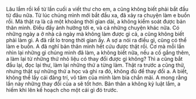 Lâu lắm rồi kể từ lần cuối a viết thư cho em, a cũng không biết phải bắt đầu từ đâu nữa. 
Từ lúc chúng mình mới bắt đầu xa, đã xảy ra chuyện làm e buồn rồi. Mà thật ra là cả một khoảng thời gian dài, a không kiểm soát được bản thân mình. Điều đấy ảnh hưởng tới e, và cả những chuyện khác nữa. Có những ngày a ở nhà cả ngày mà không làm được gì cả, a cũng không biết phải làm gì. A đã rất lo trong thời gian ấy. A sợ a nói ra điều gì, cũng có thể làm e buồn.
A đã nghĩ bản thân mình hết cứu được thật rồi. Cơ mà mỗi lần nhìn lại những gì chúng mình đã làm, a không biết nữa, nếu a cố gắng thêm, a làm lại từ những thứ nhỏ liệu có thay đổi được gì không? Thì a cũng bắt đầu lại, đọc lại thư, làm lại những thứ a từng làm. Thật ra trước a cũng thử, nhưng thật sự những thứ a học và ghi ra đó, không đủ để thay đổi a. A biết, không thể lấy cái đãng trí, vô tâm của mình làm bia chắn mãi. A mong rằng lần này những thay đổi của a sẽ tốt hơn.
Bản thân a không kỷ luật lắm, a hiếm khi lên kế hoạch cho một cái gì đó trước. 